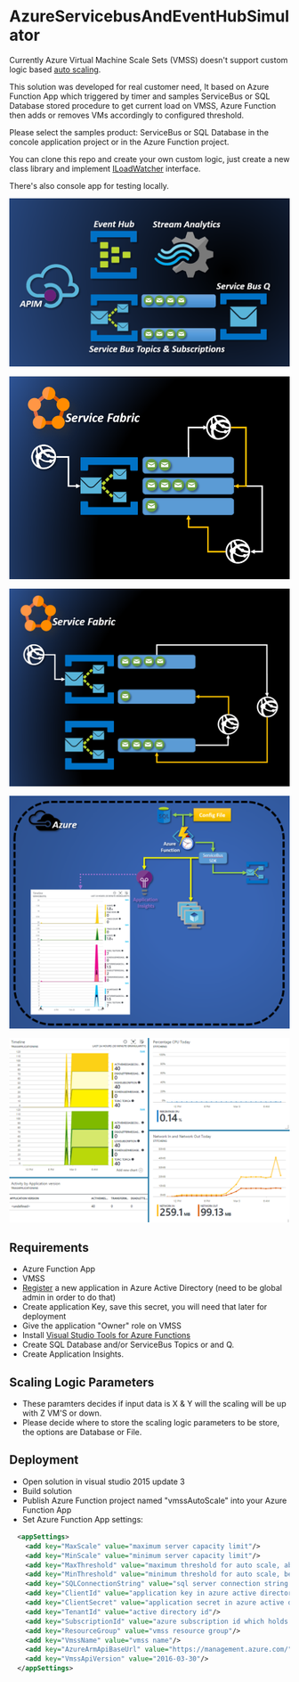 # AzureServicebusAndEventHubSimulator

Currently Azure Virtual Machine Scale Sets (VMSS) doesn't support custom logic based [auto scaling](https://docs.microsoft.com/en-us/azure/monitoring-and-diagnostics/insights-advanced-autoscale-virtual-machine-scale-sets).

This solution was developed for real customer need,
It based on Azure Function App which triggered by timer and samples ServiceBus or SQL Database stored procedure to get current load on VMSS,
Azure Function then adds or removes VMs accordingly to configured threshold.

Please select the samples product: ServiceBus or SQL Database in the concole application project or in the Azure Function project.

You can clone this repo and create your own custom logic, just create a new class library and implement [ILoadWatcher](https://github.com/guybartal/AzureVmssCustomAutoScale/blob/master/vmssAutoScale.Interfaces/ILoadWatcher.cs) interface.

There's also console app for testing locally.

![alt tag](https://raw.githubusercontent.com/zivshtaeinberg/AzureServicebusAndEventHubSimulator/master/Image1.PNG)

![alt tag](https://raw.githubusercontent.com/zivshtaeinberg/AzureServicebusAndEventHubSimulator/master/Image2.PNG)

![alt tag](https://raw.githubusercontent.com/zivshtaeinberg/AzureServicebusAndEventHubSimulator/master/Image3.PNG)

![alt tag](https://raw.githubusercontent.com/zivshtaeinberg/AzureServicebusAndEventHubSimulator/master/ArcFile.PNG)

![alt tag](https://raw.githubusercontent.com/zivshtaeinberg/AzureServicebusAndEventHubSimulator/master/AppIns.PNG)

## Requirements
* Azure Function App
* VMSS
* [Register](https://docs.microsoft.com/en-us/azure/active-directory/active-directory-app-registration) a new application in Azure Active Directory (need to be global admin in order to do that)
* Create application Key, save this secret, you will need that later for deployment
* Give the application "Owner" role on VMSS
* Install [Visual Studio Tools for Azure Functions](https://blogs.msdn.microsoft.com/webdev/2016/12/01/visual-studio-tools-for-azure-functions/)
* Create SQL Database and/or ServiceBus Topics or and Q.
* Create Application Insights.

## Scaling Logic Parameters
* These paramters decides if input data is X & Y will the scaling will be up with Z VM'S or down.
* Please decide where to store the scaling logic parameters to be store, the options are Database or File.

## Deployment
* Open solution in visual studio 2015 update 3
* Build solution
* Publish Azure Function project named "vmssAutoScale" into your Azure Function App
* Set Azure Function App settings:
```XML
  <appSettings>
    <add key="MaxScale" value="maximum server capacity limit"/>
    <add key="MinScale" value="minimum server capacity limit"/>
    <add key="MaxThreshold" value="maximum threshold for auto scale, above this value autoscaler will add one server to vmss"/>
    <add key="MinThreshold" value="minimum threshold for auto scale, below this value autoscaler will remove one server to vmss"/>
    <add key="SQLConnectionString" value="sql server connection string which holds logic for autoscale"/>
    <add key="ClientId" value="application key in azure active directory"/>
    <add key="ClientSecret" value="application secret in azure active directory"/>
    <add key="TenantId" value="active directory id"/>
    <add key="SubscriptionId" value="azure subscription id which holds vmss"/>
    <add key="ResourceGroup" value="vmss resource group"/>
    <add key="VmssName" value="vmss name"/>
    <add key="AzureArmApiBaseUrl" value="https://management.azure.com/"/>
    <add key="VmssApiVersion" value="2016-03-30"/>
  </appSettings>
 ```
